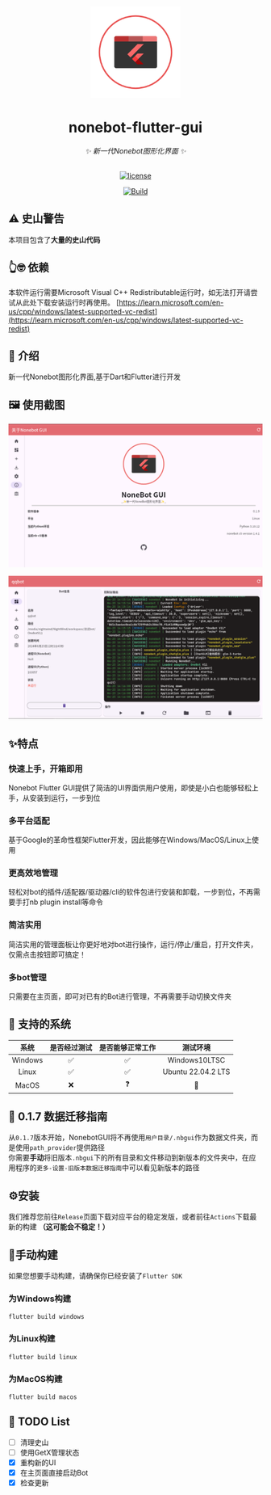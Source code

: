 <div align="center">
  <a ><img src="lib/assets/logo.png" width="180" height="180" alt="NonebotGUI_Logo"></a>
  <br>
<div align="center">

# nonebot-flutter-gui
</div>

_✨ 新一代Nonebot图形化界面 ✨_

<br>


<a href="./LICENSE">
    <img src="https://img.shields.io/github/license/XTxiaoting14332/nonebot-flutter-gui.svg" alt="license">
</a>

[![Build](https://github.com/NonebotGUI/nonebot-flutter-gui/actions/workflows/build.yml/badge.svg?event=workflow_run)](https://github.com/NonebotGUI/nonebot-flutter-gui/actions/workflows/build.yml)
</div>

## ⚠️ 史山警告

本项目包含了**大量的史山代码**

## 👆🤓 依赖
本软件运行需要Microsoft Visual C++ Redistributable运行时，如无法打开请尝试从此处下载安装运行时再使用。
[https://learn.microsoft.com/en-us/cpp/windows/latest-supported-vc-redist](https://learn.microsoft.com/en-us/cpp/windows/latest-supported-vc-redist)

## 📖 介绍

新一代Nonebot图形化界面,基于Dart和Flutter进行开发<br>

## 🖼️ 使用截图

![img1](img/1.png)

![img](img/2.png)

## ✨特点
### 快速上手，开箱即用
Nonebot Flutter GUI提供了简洁的UI界面供用户使用，即使是小白也能够轻松上手，从安装到运行，一步到位
<br>

### 多平台适配
基于Google的革命性框架Flutter开发，因此能够在Windows/MacOS/Linux上使用
<br>

### 更高效地管理
轻松对bot的插件/适配器/驱动器/cli的软件包进行安装和卸载，一步到位，不再需要手打nb plugin install等命令
<br>

### 简洁实用
简洁实用的管理面板让你更好地对bot进行操作，运行/停止/重启，打开文件夹，仅需点击按钮即可搞定！
<br>

### 多bot管理
只需要在主页面，即可对已有的Bot进行管理，不再需要手动切换文件夹

## 💪 支持的系统
| 系统 | 是否经过测试 | 是否能够正常工作 | 测试环境 |
|:-----:|:----:|:----:| :----: |
| Windows | ✅ | ✅ | Windows10LTSC |
| Linux | ✅ | ✅ | Ubuntu 22.04.2 LTS |
| MacOS  | ❌ | ❓ | 🤔 |


## 🚚 0.1.7 数据迁移指南
从``0.1.7``版本开始，NonebotGUI将不再使用``用户目录/.nbgui``作为数据文件夹，而是使用``path_provider``提供路径<br>
你需要**手动**将旧版本``.nbgui``下的所有目录和文件移动到新版本的文件夹中，在应用程序的``更多-设置-旧版本数据迁移指南``中可以看见新版本的路径

## ⚙️安装
我们推荐您前往``Release``页面下载对应平台的稳定发版，或者前往``Actions``下载最新的构建 **（这可能会不稳定！）**

## 🔧手动构建
如果您想要手动构建，请确保你已经安装了``Flutter SDK``<br>

### 为Windows构建
```
flutter build windows
```
### 为Linux构建
```
flutter build linux
```
### 为MacOS构建
```
flutter build macos
```

## 📑 TODO List

- [ ] 清理史山
- [ ] 使用GetX管理状态
- [X] 重构新的UI
- [X] 在主页面直接启动Bot
- [X] 检查更新
